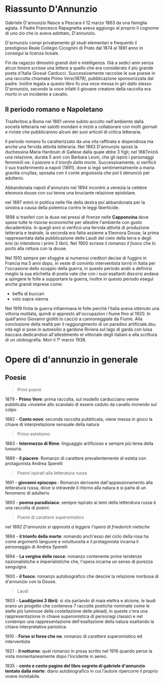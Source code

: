 # Riassunto D'Annunzio

Gabriele D'annunzio Nasce a Pescara il 12 marzo 1863 da una famiglia agiata.
il Padre Francesco Rapagnetta aveva aggiungo al proprio il cognome di uno zio che lo aveva adottato, D'annunzio.

D'annunzio compì privatamente gli studi elementari e frequentò il prestigioso Reale Collegio Cicognini di Prato dal 1874 al 1881 anno in conseguì la licenza liceale.

Fin da ragazzo dimostrò grandi doti e intelligenza.
Già a sedici anni senza alcun timore scrisse una lettere a quello che era considerato il più grande poeta d'Italia Giosuè Carducci.
Successivamente raccolse le sue poesie in una raccolta chiamata *Primo Vere(1879)*, pubblicazione sponsorizzata dal padre.
Inoltre legata a questo libro fù una voce messa in giri dallo stesso D'annunzio, secondo la voce infatti il giovane creatore della raccolta era morto in un incidente a cavallo.

## Il periodo romano e Napoletano

Trasferitosi a Roma nel 1881 venne subito accolto nell'ambiente dalla società letteraria nei salotti mondani e iniziò a collaborare con molti giornali e riviste che pubblicarono alcuni dei suoi articoli di critica letteraria.

Il periodo romano fu caratterizzato da una vita raffinata e dispendiosa ma anche una fervida attività letteraria.
Nel 1883 D'annunzio sposò la duchessina Maria Hardouin di Gallese dalla quale ebbe 3 figli; nel 1887iniziò una relazione, durata 5 anni con Barbara Leoni, che gli ispirò i personaggi femminili ne: *il piacere* e *il trionfo della morte*.
 Successivamente, si verificò il suo trasferimento a napoli (1891), dove si legò sentimentalmente a maria gravilia cruyllas, sposata con il conte anguissola che poi li denunciò per adulterio.

Abbandonata napoli d'annunzio nel 1894 incontrò a venezia la celebre eleonora douse con cui tenne una bruciante relazione epistolare.

nel 1897 entrò in politica nelle file della destra poi abbandonata per la sinistra a causa della polemica contro le leggi liberticide.

1898 si trasferì con la duse nei pressi di firenze  nelle **Capponcina** dove spese tutte le risorse economiche per allestire l'ambiente con gusto decadentista.
In quegli anni si verificò una fervida attività di produzione letteraria e teatrale, la seconda era fatta assieme a Eleonora Douse, la prima rappresentata dalla pubblicazione delle Laudi del cielo della terra e degli eroi (si intendono i primi 3 libri).
Nel 1900 scrisse il romanzo *il fuoco* che lo portò alla rottura con la douse.

Nel 1910 sempre per sfuggire ai numerosi creditori decise di fuggire in Francia ma 5 anni dopo, in veste di convinto interventista tornò in Italia per l'occasione dello scoppio della guerra, in questo periodo andò a definirsi meglio la sua etichetta di poeta vate che con i suoi esaltanti discorsi andava a spingere le folle a supportare la guerra, inoltre in questo periodo eseguì anche grandi imprese come:
- beffa di buccari
- volo sopra vienna 

Nel 1919 finita la guerra infiammava le folle perchè l'italia aveva ottenuto una vittoria mutilata, quindi si apprestò all'occupazion i fiume fino al 1920. 
In quell'anno Giovanni giolitti lo cacciò a 
cannoneggiate da Fiume.
Alla conclusione della realtà per il raggiungimento di un paradiso artificiale.dsu vità egli si pose in autoesilio a gardone Riviera sul lago di garda con luisa baccara dedicandosi all'allestimento el vittoriale degli italiani e alla scrittura di un utobiografia. Morì il 1° marzo 1938.

# Opere di d'annunzio in generale

## Poesie

> Primi poemi

1879 - **Primo Vere**: prima raccolta, sul modello carducciano venne pubblicata +insieme allo scandalo di essere caduto da cavallo morendo sul colpo

1882 - **Canto novo**: seconda raccolta pubblicata, viene messa in gioco la chiave di interpretazione sensuale della natura

> Primo estetismo 

1883 - **Intermezzo di Rime**: linguaggio artificioso e sempre più tema della lussuria.

1889 - **il piacere**: Romanzo di carattere prevalentemente di esteta con protagonista Andrea Sperelli

> Poemi ispirati alla letteratura russa

1891 - **giovanni episcopo** : Romanzo derivante dall'appassionamento alla letteratura russa, dove si intravede il ritorno alla natura e si parla di un fenomeno di adulterio  

1893 - **poema paradisiaco**: sempre ispirato ai temi della letteratura russa è una raccolta di poemi.

> Poemi di carattere superomistico

*nel 1892 D'annunzio si appresta a leggere l'opera di friederich nietsche*

1894 - **il trionfo della morte**: romando anch'esso del ciclo della rosa ha come argomenti languore e voluttuosità e il protagonista incarna il personaggio di Andrea Sperelli

1894 - **La vergine delle rocce**: romanzo contenente prime tendenze nazionalistiche e imperialistiche che, l'opera incarna un senso di purezza sanguigna.

1900 - **il fuoco**: romanzo autobiografico che descire la relazione morbosa di d'annunzio con la Douse.

> Laudi

1903 - **Laudi(primi 3 libri)**: si sta parlando di maia elettra e alcione, le laudi erano un progetto che conteneva 7 raccolte poetiche nominate come le stelle più luminose della costellazione delle pleiadi, in queste c'era una rappresentazione in chiave superomistica di personagi classici e nel contempo una rappresentazione dell'esaltazione della natura esaltando la chiave interpretativa panistica.

1910 - **Forse si forse che no**: romanzo di carattere superomistico ed interventista

1921 - **il notturno**: quel romanzo in prosa scritto nel 1916 quando perse la vista momentaneamente dopo l'incidente in aereo. 

1935 - **cento e cento pagine del libro segreto di gabriele d'annunzio tentato dalla morte**: diario autobiografico in cui l'autore ripercorre il proprio vivere inimitabile.



<!--stackedit_data:
eyJoaXN0b3J5IjpbMTk3MDQ0ODA4NywtMTM2MDQ2MjQ4OF19
-->